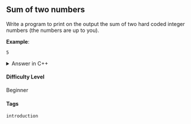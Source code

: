 ## Sum of two numbers

Write a program to print on the output the sum of two hard coded integer numbers (the numbers are up to you). 

**Example**:

```console
5
```

<details>
<summary>Answer in C++</summary>

```cpp
#include <iostream>

using namespace std;

int main(){

  int a;
  int b;
  int sum;

  a = 2;
  b = 3;

  sum = a + b;

  cout << sum << endl;
    
}
```

</details>

#### Difficulty Level

Beginner

#### Tags

```introduction```